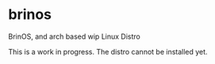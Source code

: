 # brinos
BrinOS, and arch based wip Linux Distro

This is a work in progress. The distro cannot be installed yet.

